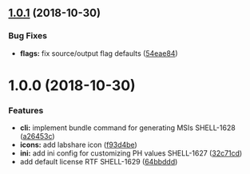 ## [1.0.1](https://github.com/LabShare/services-msi-cli.git/compare/v1.0.0...v1.0.1) (2018-10-30)


### Bug Fixes

* **flags:** fix source/output flag defaults ([54eae84](https://github.com/LabShare/services-msi-cli.git/commit/54eae84))

# 1.0.0 (2018-10-30)


### Features

* **cli:** implement bundle command for generating MSIs SHELL-1628 ([a26453c](https://github.com/LabShare/services-msi-cli.git/commit/a26453c))
* **icons:** add labshare icon ([f93d4be](https://github.com/LabShare/services-msi-cli.git/commit/f93d4be))
* **ini:** add ini config for customizing PH values SHELL-1627 ([32c71cd](https://github.com/LabShare/services-msi-cli.git/commit/32c71cd))
* add default license RTF SHELL-1629 ([64bbddd](https://github.com/LabShare/services-msi-cli.git/commit/64bbddd))
